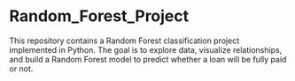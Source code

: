 # Random_Forest_Project
This repository contains a Random Forest classification project implemented in Python.   The goal is to explore data, visualize relationships, and build a Random Forest model to predict whether a loan will be fully paid or not.
